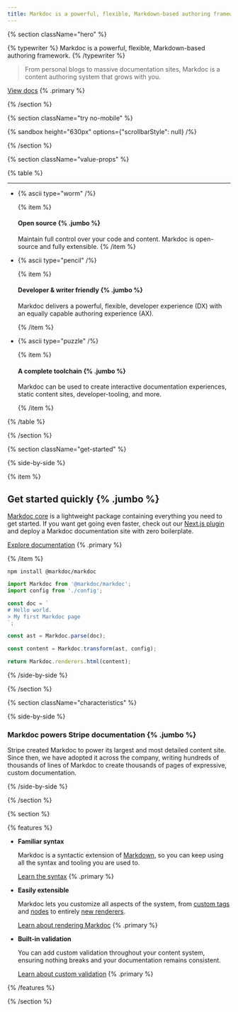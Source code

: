```yaml
---
title: Markdoc is a powerful, flexible, Markdown-based authoring framework
---
```


{% section className="hero" %}

{% typewriter %}
Markdoc is a powerful, flexible, Markdown-based authoring framework.
{% /typewriter %}

> From personal blogs to massive documentation sites, Markdoc is a content authoring system that grows with you.

[View docs](/docs/getting-started) {% .primary %}

{% /section %}

{% section className="try no-mobile" %}

{% sandbox height="630px" options={"scrollbarStyle": null} /%}

{% /section %}

{% section className="value-props" %}

{% table %}

---

- {% ascii type="worm" /%}

  {% item %}

  #### Open source {% .jumbo %}

  Maintain full control over your code and content. Markdoc is open-source and fully extensible.
  {% /item %}

- {% ascii type="pencil" /%}

  {% item %}

  #### Developer & writer friendly {% .jumbo %}

  Markdoc delivers a powerful, flexible, developer experience (DX) with an equally capable authoring experience (AX).

  {% /item %}

- {% ascii type="puzzle" /%}

  {% item %}

  #### A complete toolchain {% .jumbo %}

  Markdoc can be used to create interactive documentation experiences, static content sites, developer-tooling, and more.

  {% /item %}

{% /table %}

{% /section %}

{% section className="get-started" %}

{% side-by-side %}

{% item %}

## Get started quickly {% .jumbo %}

[Markdoc core](https://github.com/markdoc/markdoc) is a lightweight package containing everything you need to get started. If you want get going even faster, check out our [Next.js plugin](https://github.com/markdoc/next.js) and deploy a Markdoc documentation site with zero boilerplate.

[Explore documentation](/docs/getting-started) {% .primary %}

{% /item %}

```shell
npm install @markdoc/markdoc
```

```js
import Markdoc from '@markdoc/markdoc';
import config from './config';

const doc = `
# Hello world.
> My first Markdoc page
`;

const ast = Markdoc.parse(doc);

const content = Markdoc.transform(ast, config);

return Markdoc.renderers.html(content);
```

{% /side-by-side %}

{% /section %}

{% section className="characteristics" %}

{% side-by-side %}

### Markdoc powers Stripe documentation {% .jumbo %}

Stripe created Markdoc to power its largest and most detailed content site. Since then, we have adopted it across the company, writing hundreds of thousands of lines of Markdoc to create thousands of pages of expressive, custom documentation.

{% /side-by-side %}

{% /section %}

{% section %}

{% features %}

- **Familiar syntax**

  Markdoc is a syntactic extension of [Markdown](https://commonmark.org/), so you can keep using all the syntax and tooling you are used to.

  [Learn the syntax](/docs/syntax) {% .primary %}

- **Easily extensible**

  Markdoc lets you customize all aspects of the system, from [custom tags](/docs/tags) and [nodes](/docs/nodes) to entirely [new renderers](/docs/render).

  [Learn about rendering Markdoc](/docs/render) {% .primary %}

- **Built-in validation**

  You can add custom validation throughout your content system, ensuring nothing breaks and your documentation remains consistent.

  [Learn about custom validation](/docs/validation) {% .primary %}

{% /features %}

{% /section %}
